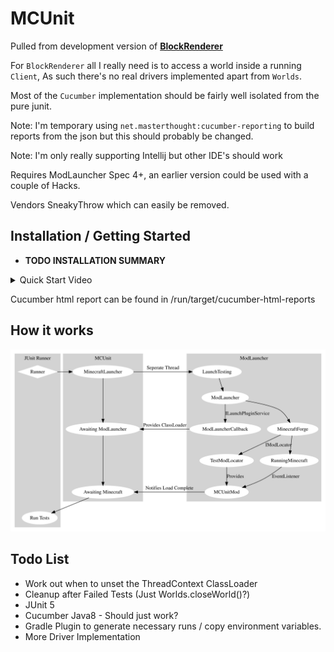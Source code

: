 # MCUnit

Pulled from development version of **[BlockRenderer](https://github.com/AterAnimAvis/BlockRenderer)**

For `BlockRenderer` all I really need is to access a world inside a running `Client`,
As such there's no real drivers implemented apart from `Worlds`.

Most of the `Cucumber` implementation should be fairly well isolated from the pure junit.

Note: I'm temporary using `net.masterthought:cucumber-reporting` to build reports from the json but this should probably be changed.

Note: I'm only really supporting Intellij but other IDE's should work

Requires ModLauncher Spec 4+, an earlier version could be used with a couple of Hacks.

Vendors SneakyThrow which can easily be removed.

Installation / Getting Started
---
- **TODO INSTALLATION SUMMARY**

<details>
<summary>Quick Start Video</summary>
    
![](docs/install.gif)
</details>

Cucumber html report can be found in /run/target/cucumber-html-reports

How it works
--
![](docs/diagram.svg)

Todo List
---
- Work out when to unset the ThreadContext ClassLoader
- Cleanup after Failed Tests (Just Worlds.closeWorld()?)
- JUnit 5
- Cucumber Java8 - Should just work?
- Gradle Plugin to generate necessary runs / copy environment variables.
- More Driver Implementation

